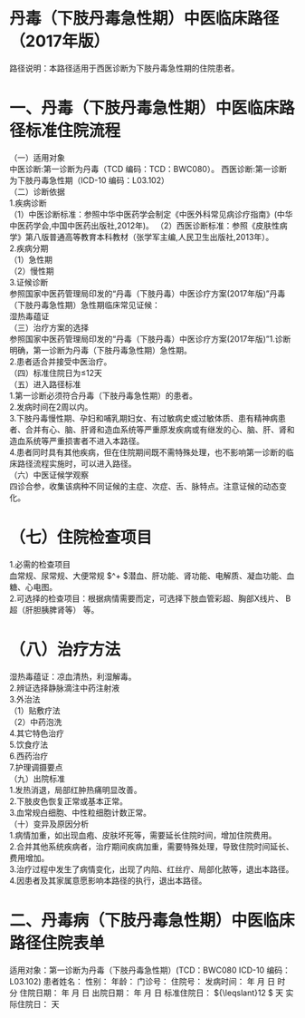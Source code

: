 # 丹毒（下肢丹毒急性期）中医临床路径 （2017年版）  
路径说明：本路径适用于西医诊断为下肢丹毒急性期的住院患者。  
# 一、丹毒（下肢丹毒急性期）中医临床路径标准住院流程  
（一）适用对象  
中医诊断:第一诊断为丹毒（TCD 编码：TCD：BWC080）。 西医诊断:第一诊断为下肢丹毒急性期（ICD-10 编码：L03.102）  
（二）诊断依据  
1.疾病诊断  
（1）中医诊断标准：参照中华中医药学会制定《中医外科常见病诊疗指南》(中华中医药学会,中国中医药出版社,2012年)。 （2）西医诊断标准：参照《皮肤性病学》第八版普通高等教育本科教材（张学军主编,人民卫生出版社,2013年）。  
2.疾病分期  
（1）急性期  
（2）慢性期  
3.证候诊断  
参照国家中医药管理局印发的“丹毒（下肢丹毒）中医诊疗方案(2017年版)”丹毒（下肢丹毒急性期）急性期临床常见证候：  
湿热毒蕴证  
（三）治疗方案的选择  
参照国家中医药管理局印发的“丹毒（下肢丹毒）中医诊疗方案(2017年版)”1.诊断明确，第一诊断为丹毒（下肢丹毒急性期）急性期。  
2.患者适合并接受中医治疗。  
（四）标准住院日为≤12天  
（五）进入路径标准  
1.第一诊断必须符合丹毒（下肢丹毒急性期）的患者。  
2.发病时间在2周以内。  
3.下肢丹毒慢性期、孕妇和哺乳期妇女、有过敏病史或过敏体质、患有精神病患者、合并有心、脑、肝肾和造血系统等严重原发疾病或有继发的心、脑、肝、肾和造血系统等严重损害者不进入本路径。  
4.患者同时具有其他疾病，但在住院期间既不需特殊处理，也不影响第一诊断的临床路径流程实施时，可以进入路径。  
（六）中医证候学观察  
四诊合参，收集该病种不同证候的主症、次症、舌、脉特点。注意证候的动态变化。  
# （七）住院检查项目  
1.必需的检查项目  
血常规、尿常规、大便常规 $^+ $潜血、肝功能、肾功能、电解质、凝血功能、血糖、心电图。  
2.可选择的检查项目：根据病情需要而定，可选择下肢血管彩超、胸部X线片、 B 超（肝胆胰脾肾等） 等。  
# （八）治疗方法  
湿热毒蕴证：凉血清热，利湿解毒。  
2.辨证选择静脉滴注中药注射液  
3.外治法  
（1）贴敷疗法  
（2）中药泡洗  
4.其它特色治疗  
5.饮食疗法  
6.西药治疗  
7.护理调摄要点  
（九）出院标准  
1.发热消退，局部红肿热痛明显改善。  
2.下肢皮色恢复正常或基本正常。  
3.血常规白细胞、中性粒细胞计数正常。  
（十）变异及原因分析  
1.病情加重，如出现血疱、皮肤坏死等，需要延长住院时间，增加住院费用。  
2.合并其他系统疾病者，治疗期间疾病加重，需要特殊处理，导致住院时间延长、费用增加。  
3.治疗过程中发生了病情变化，出现了内陷、红丝疔、局部化脓等，退出本路径。  
4.因患者及其家属意愿影响本路径的执行，退出本路径。  
# 二、丹毒病（下肢丹毒急性期）中医临床路径住院表单  
适用对象：第一诊断为丹毒（下肢丹毒急性期）(TCD：BWC080 ICD-10 编码：L03.102)  患者姓名：          性别：    年龄：    门诊号：         住院号：            发病时间：   年  月  日  时  分  住院日期：   年  月  日 出院日期：   年  月   日 标准住院日： ${\leqslant}12 $ 天              实际住院日：    天  
